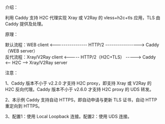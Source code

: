 介绍：

利用 Caddy 支持 H2C 代理实现 Xray 或 V2Ray 的 vless+h2c+tls 应用，TLS 由 Caddy 提供及处理。

原理：

默认流程：WEB client <---------------- HTTP/2 -----------------> Caddy（WEB server）  
反代流程：Xray/V2Ray client <----- HTTP/2（H2C+TLS） -----> Caddy <-- H2C --> Xray/V2Ray server

注意：

1、Caddy 版本不小于 v2.2.0 才支持 H2C proxy，即支持 Xray 或 V2Ray 的 H2C 反向代理。Caddy 版本不小于 v2.6.0 才支持 H2C proxy 的 UDS 转发。

2、本示例 Caddy 支持自动 HTTPS，即自动申请与更新 TLS 证书，自动 HTTP 重定向到 HTTPS。

3、配置1：使用 Local Loopback 连接。配置2：使用 UDS 连接。
